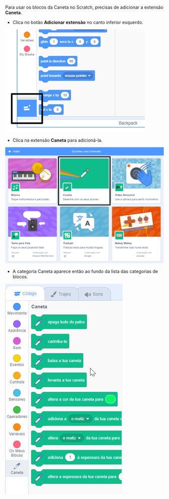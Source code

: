 Para usar os blocos da Caneta no Scratch, precisas de adicionar a extensão **Caneta**.

+ Clica no botão **Adicionar extensão** no canto inferior esquerdo.

![adicionar botão de extensão destacado](images/add-extension-annotated.png)

+ Clica na extensão **Caneta** para adicioná-la.

![extensão da caneta destacada](images/click-pen-annotated.png)

+ A categoria Caneta aparece então ao fundo da lista das categorias de blocos.

![blocos da extensão da caneta](images/pen-extension-blocks.png)